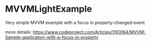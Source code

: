 # MVVMLightExample
Very simple MVVM example with a focus in property-changed event

more details: https://www.codeproject.com/Articles/1193164/MVVM-Sample-application-with-a-focus-in-property 
